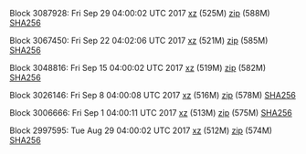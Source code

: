 Block 3087928: Fri Sep 29 04:00:02 UTC 2017 [xz](https://transfer.sh/s2wW6/bootstrap.dat.20170929.tar.xz) (525M) [zip](https://transfer.sh/2gkMx/bootstrap.dat.20170929.zip) (588M) [SHA256](https://transfer.sh/Z4Jmu/sha256.txt)

Block 3067450: Fri Sep 22 04:02:06 UTC 2017 [xz](https://transfer.sh/12Wll0/bootstrap.dat.20170922.tar.xz) (521M) [zip](https://transfer.sh/YolHy/bootstrap.dat.20170922.zip) (585M) [SHA256](https://transfer.sh/nPfx2/sha256.txt)

Block 3048816: Fri Sep 15 04:00:02 UTC 2017 [xz](https://transfer.sh/ratzY/bootstrap.dat.20170915.tar.xz) (519M) [zip](https://transfer.sh/5Piuo/bootstrap.dat.20170915.zip) (582M) [SHA256](https://transfer.sh/BffuL/sha256.txt)

Block 3026146: Fri Sep  8 04:00:08 UTC 2017 [xz](https://transfer.sh/pysv7/bootstrap.dat.20170908.tar.xz) (516M) [zip](https://transfer.sh/HjPqz/bootstrap.dat.20170908.zip) (578M) [SHA256](https://transfer.sh/YFLRQ/sha256.txt)

Block 3006666: Fri Sep  1 04:00:11 UTC 2017 [xz](https://transfer.sh/jgJFb/bootstrap.dat.20170901.tar.xz) (513M) [zip](https://transfer.sh/h8fh2/bootstrap.dat.20170901.zip) (575M) [SHA256](https://transfer.sh/QfxOz/sha256.txt)

Block 2997595: Tue Aug 29 04:00:02 UTC 2017 [xz](https://transfer.sh/dKnTz/bootstrap.dat.20170829.tar.xz) (512M) [zip](https://transfer.sh/wvog9/bootstrap.dat.20170829.zip) (574M) [SHA256](https://transfer.sh/y05xW/sha256.txt)

